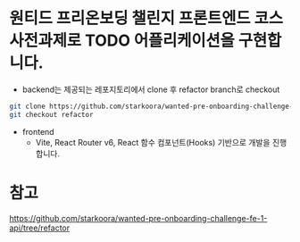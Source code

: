 # 원티드 프리온보딩 챌린지 프론트엔드 코스 사전과제로 TODO 어플리케이션을 구현합니다.
- backend는 제공되는 레포지토리에서 clone 후 refactor branch로 checkout
```bash
git clone https://github.com/starkoora/wanted-pre-onboarding-challenge-fe-1-api/tree/refactor
git checkout refactor
```
- frontend
  - Vite, React Router v6, React 함수 컴포넌트(Hooks) 기반으로 개발을 진행합니다.

# 참고
https://github.com/starkoora/wanted-pre-onboarding-challenge-fe-1-api/tree/refactor